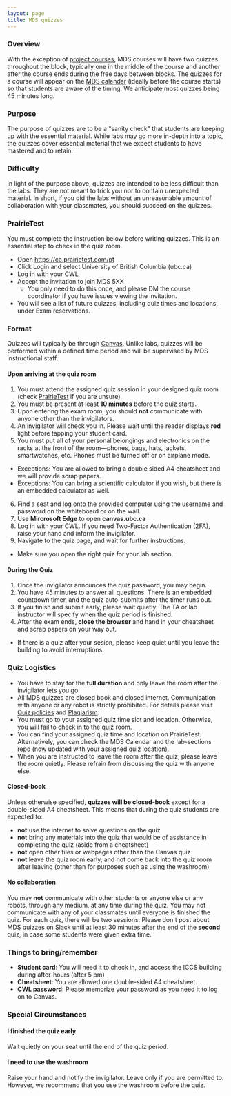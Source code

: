 ```yaml
---
layout: page
title: MDS quizzes
---
```



### Overview
With the exception of [project courses](https://ubc-mds.github.io/2019-08-22-project-courses/), MDS courses will have two quizzes throughout the block, typically one in the middle of the course and another after the course ends during the free days between blocks. The quizzes for a course will appear on the [MDS calendar](https://ubc-mds.github.io/calendar/) (ideally before the course starts) so that students are aware of the timing. We anticipate most quizzes being 45 minutes long.

### Purpose
The purpose of quizzes are to be a "sanity check" that students are keeping up with the essential material. While labs may go more in-depth into a topic, the quizzes cover essential material that we expect students to have mastered and to retain.

### Difficulty
In light of the purpose above, quizzes are intended to be less difficult than the labs. They are not meant to trick you nor to contain unexpected material. In short, if you did the labs without an unreasonable amount of collaboration with your classmates, you should succeed on the quizzes.

### PrairieTest

You must complete the instruction below before writing quizzes. This is an essential step to check in the quiz room.
- Open https://ca.prairietest.com/pt
- Click Login and select University of British Columbia (ubc.ca)
- Log in with your CWL
- Accept the invitation to join MDS 5XX
  - You only need to do this once, and please DM the course coordinator if you have issues viewing the invitation.
- You will see a list of future quizzes, including quiz times and locations, under Exam reservations.

### Format

Quizzes will typically be through [Canvas](canvas.ubc.ca). Unlike labs, quizzes will be performed within a defined time period and will be supervised by MDS instructional staff.

#### Upon arriving at the quiz room

1. You must attend the assigned quiz session in your designed quiz room (check [PrairieTest](https://ca.prairietest.com/pt) if you are unsure).
2. You must be present at least **10 minutes** before the quiz starts.
3. Upon entering the exam room, you should **not** communicate with anyone other than the invigilators.
4. An invigilator will check you in. Please wait until the reader displays **red** light before tapping your student card.
5. You must put all of your personal belongings and electronics on the racks at the front of the room—phones, bags, hats, jackets, smartwatches, etc. Phones must be turned off or on airplane mode.
  - Exceptions: You are allowed to bring a double sided A4 cheatsheet and we will provide scrap papers.
  - Exceptions: You can bring a scientific calculator if you wish, but there is an embedded calculator as well.
6. Find a seat and log onto the provided computer using the username and password on the whiteboard or on the wall.
7. Use **Mircrosoft Edge** to open **canvas.ubc.ca**
8. Log in with your CWL. If you need Two-Factor Authentication (2FA), raise your hand and inform the invigilator.
9. Navigate to the quiz page, and wait for further instructions.
  - Make sure you open the right quiz for your lab section.

#### During the Quiz

1. Once the invigilator announces the quiz password, you may begin.
3. You have 45 minutes to answer all questions. There is an embedded countdown timer, and the quiz auto-submits after the timer runs out.
4. If you finish and submit early, please wait quietly. The TA or lab instructor will specify when the quiz period is finished.
5. After the exam ends, **close the browser** and hand in your cheatsheet and scrap papers on your way out.
  - If there is a quiz after your sesion, please keep quiet until you leave the building to avoid interruptions.

### Quiz Logistics

- You have to stay for the **full duration** and only leave the room after the invigilator lets you go.
- All MDS quizzes are closed book and closed internet. Communication with anyone or any robot is strictly prohibited. For details please visit [Quiz policies](https://ubc-mds.github.io/policies/#quiz-policies) and [Plagiarism](https://ubc-mds.github.io/policies/#plagiarism).
- You must go to your assigned quiz time slot and location. Otherwise, you will fail to check in to the quiz room.
- You can find your assigned quiz time and location on PrairieTest. Alternatively, you can check the MDS Calendar and the lab-sections repo (now updated with your assigned quiz location).
- When you are instructed to leave the room after the quiz, please leave the room quietly. Please refrain from discussing the quiz with anyone else.

#### Closed-book

Unless otherwise specified, **quizzes will be closed-book** except for a double-sided A4 cheatsheet. This means that during the quiz students are expected to:

  - **not** use the internet to solve questions on the quiz
  - **not** bring any materials into the quiz that would be of assistance in completing the quiz (aside from a cheatsheet)
  - **not** open other files or webpages other than the Canvas quiz
  - **not** leave the quiz room early, and not come back into the quiz room after leaving (other than for purposes such as using the washroom)


#### No collaboration

You may **not** communicate with other students or anyone else or any robots, through any medium, at any time during the quiz. You may not communicate with any of your classmates until everyone is finished the quiz. For each quiz, there will be two sessions. Please don't post about MDS quizzes on Slack until at least 30 minutes after the end of the **second** quiz, in case some students were given extra time.

### Things to bring/remember

- **Student card**: You will need it to check in, and access the ICCS building during after-hours (after 5 pm)
- **Cheatsheet**: You are allowed one double-sided A4 cheatsheet.
- **CWL password**: Please memorize your password as you need it to log on to Canvas.


### Special Circumstances

#### I finished the quiz early

Wait quietly on your seat until the end of the quiz period.

#### I need to use the washroom

Raise your hand and notify the invigilator. Leave only if you are permitted to. However, we recommend that you use the washroom before the quiz.
